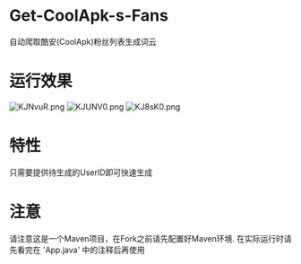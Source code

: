 # Get-CoolApk-s-Fans
自动爬取酷安(CoolApk)粉丝列表生成词云


# 运行效果
![KJNvuR.png](https://s2.ax1x.com/2019/10/23/KJNvuR.png)
![KJUNV0.png](https://s2.ax1x.com/2019/10/23/KJUNV0.png)
![KJ8sK0.png](https://s2.ax1x.com/2019/10/23/KJ8sK0.png)


# 特性
只需要提供待生成的UserID即可快速生成


# 注意
请注意这是一个Maven项目，在Fork之前请先配置好Maven环境.
在实际运行时请先看完在 'App.java' 中的注释后再使用

